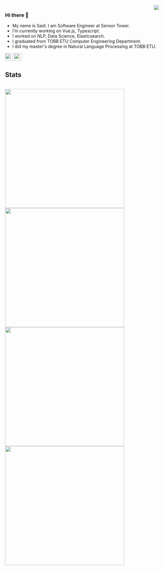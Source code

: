 <img align="right" src="https://visitor-badge.laobi.icu/badge?page_id=msaidzengin">

### Hi there 👋

- My name is Said. I am Software Engineer at Sensor Tower.
- I’m currently working on Vue.js, Typescript.
- I worked on NLP, Data Science, Elasticsearch.
- I graduated from TOBB ETU Computer Engineering Department.
- I did my master's degree in Natural Language Processing at TOBB ETU.

<p>
<a target="_blank" href="https://www.linkedin.com/in/msaidzengin/"><img src="https://img.shields.io/badge/linkedin-%230077B5.svg?&style=for-the-badge&logo=linkedin&logoColor=white" height=25></a> 
<a target="_blank" href="https://scholar.google.com.tr/citations?user=KpayBy8AAAAJ"><img src="https://img.shields.io/badge/Google-Scholar-blue?style=flat-square" height=25></a>  </p>

<h2>Stats</h2>
<br>

<a href="https://github.com/msaidzengin">
<img align="left" width=390 src="https://github-readme-streak-stats.herokuapp.com/?user=msaidzengin&theme=react&border=61dafb&hide_border=true"/>
</a>
 
<a href="https://github.com/msaidzengin">
<img align="left" width=390 src="https://github-readme-stats.vercel.app/api?username=msaidzengin&show_icons=true&theme=react&border_color=61dafb&hide_border=true" />
</a>

<a href="https://github.com/msaidzengin">
<img width=390 align="left" src="https://github-readme-stats.vercel.app/api/top-langs/?username=msaidzengin&title_color=61dafb&text_color=ffffff&icon_color=61dafb&bg_color=20232a&langs_count=8&layout=compact&border_color=61dafb&hide_border=true" />
</a>

<a href="https://github.com/msaidzengin">
<img src="https://github-readme-activity-graph.cyclic.app/graph?username=msaidzengin&theme=react-dark&bg_color=20232a&hide_border=true" width=390/>
</a>

<!--
- linkedin
- scholar
- stackoverflow etc.

**msaidzengin/msaidzengin** is a ✨ _special_ ✨ repository because its `README.md` (this file) appears on your GitHub profile.

Here are some ideas to get you started:

- 🔭 I’m currently working on ...
- 🌱 I’m currently learning ...
- 👯 I’m looking to collaborate on ...
- 🤔 I’m looking for help with ...
- 💬 Ask me about ...
- 📫 How to reach me: ...
- 😄 Pronouns: ...
- ⚡ Fun fact: ...
-->
